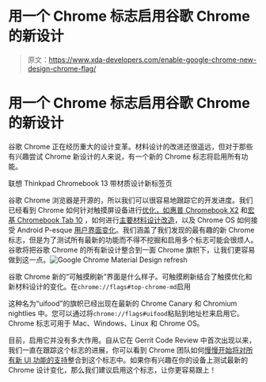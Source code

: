 # 用一个 Chrome 标志启用谷歌 Chrome 的新设计

> 原文：<https://www.xda-developers.com/enable-google-chrome-new-design-chrome-flag/>

# 用一个 Chrome 标志启用谷歌 Chrome 的新设计

谷歌 Chrome 正在经历重大的设计变革。材料设计的改进还很遥远，但对于那些有兴趣尝试 Chrome 新设计的人来说，有一个新的 Chrome 标志将启用所有功能。

联想 Thinkpad Chromebook 13 带材质设计新标签页

谷歌 Chrome 浏览器是开源的，所以我们可以很容易地跟踪它的开发进度。我们已经看到 Chrome 如何针对触摸屏设备进行[优化，如](https://www.xda-developers.com/google-chrome-touch-optimized-chrome-os-tablets/)[惠普 Chromebook X2](https://www.xda-developers.com/hp-chromebook-x2-detachable-chrome-os-tablet/) 和[宏基 Chromebook Tab 10](https://www.xda-developers.com/acer-chromebook-tab-chrome-os-tablet/) ，如何进行[主要材料设计改造](https://www.xda-developers.com/google-chrome-material-design-2-android-p/)，以及 Chrome OS 如何接受 Android P-esque [用户界面变化](https://www.xda-developers.com/chrome-os-67-android-p-system-tray/)。我们涵盖了我们发现的最有趣的新 Chrome 标志，但是为了测试所有最新的功能而不得不挖掘和启用多个标志可能会很烦人。谷歌将把谷歌 Chrome 的所有新设计整合到一面 Chrome 旗帜下，让我们更容易做到这一点。![Google Chrome Material Design refresh](img/d2464d2180856c045076545508278479.png)

谷歌 Chrome 新的“可触摸刷新”界面是什么样子。可触摸刷新结合了触摸优化和新材料设计的变化。在`chrome://flags#top-chrome-md`启用

这种名为“uifood”的旗帜已经出现在最新的 Chrome Canary 和 Chromium nightlies 中。您可以通过将`chrome://flags#uifood`粘贴到地址栏来启用它。Chrome 标志可用于 Mac、Windows、Linux 和 Chrome OS。

目前，启用它并没有多大作用。自从它在 Gerrit Code Review 中首次出现以来，我们一直在跟踪这个标志的进展，你可以看到 Chrome 团队如何[慢慢开始将对所有新 UI 功能的支持](https://chromium-review.googlesource.com/q/%2522uifood%2522)整合到这个标志中。如果你有兴趣在你的设备上测试最新的 Chrome 设计变化，那么我们建议启用这个标志，让你更容易跟上！